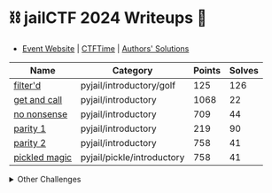 # :chains: jailCTF 2024 Writeups :cop:

- [Event Website](https://ctf.pyjail.club/) | [CTFTime](https://ctftime.org/event/2450) | [Authors' Solutions](https://github.com/jailctf/challenges-2024)

| Name                                     | Category                   | Points | Solves |
|------------------------------------------|----------------------------|--------|--------|
| [filter'd](filterd)            | pyjail/introductory/golf   | 125    | 126    |
| [get and call](get-and-call)   | pyjail/introductory        | 1068   | 22     |
| [no nonsense](no-nonsense)     | pyjail/introductory        | 709    | 44     |
| [parity 1](parity-1)           | pyjail/introductory        | 219    | 90     |
| [parity 2](parity-2)           | pyjail/introductory        | 758    | 41     |
| [pickled magic](pickled-magic) | pyjail/pickle/introductory | 758    | 41     |

<details>
<summary>Other Challenges</summary>

| Name                   | Category                                  | Points | Solves |
|------------------------|-------------------------------------------|--------|--------|
| substitute teacher     | esolang                                   | 1318   | 2      |
| befunge breakout       | esolang/befunge/pwn                       | 1308   | 3      |
| 2call                  | esolang/mainstream/js/jsfuck              | 1288   | 5      |
| blind-calc             | mainstream/bash/introductory              | 103    | 176    |
| !alphabet              | mainstream/c                              | 1243   | 9      |
| SUS-Calculator         | mainstream/introductory/ruby              | 404    | 66     |
| js-without-getattr     | mainstream/js/golf                        | 1266   | 7      |
| tiniest                | mainstream/perl                           | 1337   | 0      |
| MiniEval 1             | mainstream/perl/golf                      | 1318   | 2      |
| ruby-on-jails          | mainstream/ruby                           | 1328   | 1      |
| impossible maze        | misc                                      | 1231   | 10     |
| sanity check           | misc                                      | 100    | 699    |
| mathjail               | misc/golf                                 | 1288   | 5      |
| survey                 | misc/introductory                         | 1      | 60     |
| jailguessr             | osint                                     | 1243   | 9      |
| functional programming | pyjail                                    | 1318   | 2      |
| parseltongue           | pyjail                                    | 1328   | 1      |
| respy nice challenge   | pyjail                                    | 1328   | 1      |
| charredcoal            | pyjail/esolang/charcoal/introductory      | 1328   | 1      |
| jellyjail              | pyjail/esolang/jelly/introductory         | 1053   | 23     |
| stupid crypto chall    | pyjail/golf                               | 1328   | 1      |
| what flag?             | pyjail/golf                               | 1318   | 2      |
| what numbers?          | pyjail/golf                               | 1318   | 2      |
| polyglo7quine          | pyjail/mainstream/ruby/perl/lua/php/c/cpp | 1277   | 6      |
| lost in transit        | pyjail/pickle                             | 1126   | 18     |
| smiley-faiss           | pyjail/pickle                             | 1243   | 9      |
| last message           | pyjail/pickle/web                         | 1328   | 1      |
| respy evil challenge   | pyjail/pwn                                | 1328   | 1      |
| void                   | pyjail/pwn                                | 1328   | 1      |
| MMM                    | pyjail/web                                | 1318   | 2      |

</details>

